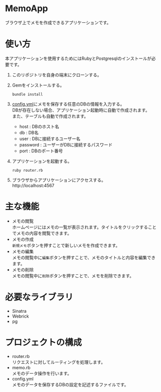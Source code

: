 # MemoApp
ブラウザ上でメモを作成できるアプリケーションです。

# 使い方
本アプリケーションを使用するためにはRubyとPostgresqlのインストールが必要です。
1. このリポジトリを自身の端末にクローンする。
2. Gemをインストールする。
    ```
    bundle install
    ```
3. [config.yml](./config.yml)にメモを保存する任意のDBの情報を入力する。\
  DBが存在しない場合、アプリケーション起動時に自動で作成されます。\
  また、テーブルも自動で作成されます。
    * host : DBのホスト名
    * db : DB名
    * user : DBに接続するユーザー名
    * password : ユーザーがDBに接続するパスワード
    * port : DBのポート番号

4. アプリケーションを起動する。
    ```
    ruby router.rb
    ```
5. ブラウザからアプリケーションにアクセスする。\
http://localhost:4567
# 主な機能
* メモの閲覧\
ホームページにはメモの一覧が表示されます。タイトルをクリックすることでメモの内容を閲覧できます。
* メモの作成\
`新規メモ`ボタンを押すことで新しいメモを作成できます。
* メモの編集\
メモの閲覧中に`編集`ボタンを押すことで、メモのタイトルと内容を編集できます。
* メモの削除\
メモの閲覧中に`削除`ボタンを押すことで、メモを削除できます。
# 必要なライブラリ
* Sinatra
* Webrick
* pg
# プロジェクトの構成
* router.rb\
リクエストに対してルーティングを処理します。
* memo.rb\
メモのデータ操作を行います。
* config.yml\
メモのデータを保存するDBの設定を記述するファイルです。
